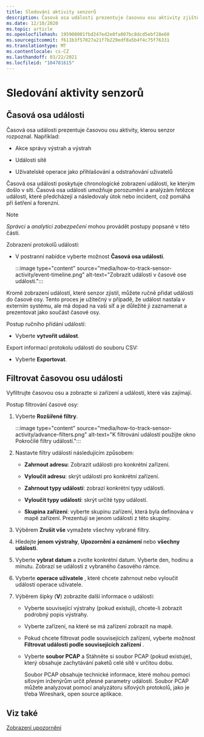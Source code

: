 ```yaml
---
title: Sledování aktivity senzorů
description: Časová osa události prezentuje časovou osu aktivity zjištěné v síti, včetně výstrah a akcí správy výstrah, událostí sítě a uživatelských operací, jako je přihlášení uživatele a odstranění uživatele.
ms.date: 12/10/2020
ms.topic: article
ms.openlocfilehash: 195908001fbd247ed2e0fa007bc8dcd5ebf28e60
ms.sourcegitcommit: f611b3f57027a21f7b229edf8a5b4f4c75f76331
ms.translationtype: MT
ms.contentlocale: cs-CZ
ms.lasthandoff: 03/22/2021
ms.locfileid: "104781615"
---
```

# <a name="track-sensor-activity"></a>Sledování aktivity senzorů

## <a name="event-timeline"></a>Časová osa události

Časová osa události prezentuje časovou osu aktivity, kterou senzor rozpoznal. Například:

  - Akce správy výstrah a výstrah

  - Události sítě

  - Uživatelské operace jako přihlašování a odstraňování uživatelů

Časová osa události poskytuje chronologické zobrazení událostí, ke kterým došlo v síti. Časová osa události umožňuje porozumění a analýzám řetězce událostí, které předcházejí a následovaly útok nebo incident, což pomáhá při šetření a forenzní.

> [!NOTE]
> *Správci* a *analytici zabezpečení* mohou provádět postupy popsané v této části.

Zobrazení protokolů událostí:

- V postranní nabídce vyberte možnost **Časová osa události**.

   :::image type="content" source="media/how-to-track-sensor-activity/event-timeline.png" alt-text="Zobrazit události v časové ose události.":::

Kromě zobrazení událostí, které senzor zjistil, můžete ručně přidat události do časové osy. Tento proces je užitečný v případě, že událost nastala v externím systému, ale má dopad na vaši síť a je důležité ji zaznamenat a prezentovat jako součást časové osy.

Postup ručního přidání událostí:

- Vyberte **vytvořit událost**.

Export informací protokolu událostí do souboru CSV:

- Vyberte **Exportovat**.

## <a name="filter-the-event-timeline"></a>Filtrovat časovou osu události

Vyfiltrujte časovou osu a zobrazte si zařízení a události, které vás zajímají.

Postup filtrování časové osy:

1. Vyberte **Rozšířené filtry**.

   :::image type="content" source="media/how-to-track-sensor-activity/advance-filters.png" alt-text="K filtrování událostí použijte okno Pokročilé filtry událostí.":::

2. Nastavte filtry událostí následujícím způsobem:

   - **Zahrnout adresu**: Zobrazit události pro konkrétní zařízení.

   - **Vyloučit adresu**: skrýt události pro konkrétní zařízení.

   - **Zahrnout typy událostí**: zobrazí konkrétní typy událostí.

   - **Vyloučit typy událostí**: skrýt určité typy událostí.

   - **Skupina zařízení**: vyberte skupinu zařízení, která byla definována v mapě zařízení. Prezentují se jenom události z této skupiny.

3. Výběrem **Zrušit vše** vymažete všechny vybrané filtry.

4. Hledejte **jenom výstrahy**, **Upozornění a oznámení** nebo **všechny události**.

5. Vyberte **vybrat datum** a zvolte konkrétní datum. Vyberte den, hodinu a minutu. Zobrazí se události z vybraného časového rámce.

6.  Vyberte **operace uživatele** , které chcete zahrnout nebo vyloučit události operace uživatele.

7.  Výběrem šipky (**V**) zobrazíte další informace o události:

    - Vyberte související výstrahy (pokud existují), chcete-li zobrazit podrobný popis výstrahy.

    - Vyberte zařízení, na které se má zařízení zobrazit na mapě.

    - Pokud chcete filtrovat podle souvisejících zařízení, vyberte možnost **Filtrovat události podle souvisejících zařízení** .

    - Vyberte **soubor PCAP** a Stáhněte si soubor PCAP (pokud existuje), který obsahuje zachytávání paketů celé sítě v určitou dobu. 
    
      Soubor PCAP obsahuje technické informace, které mohou pomoci síťovým inženýrům určit přesné parametry události. Soubor PCAP můžete analyzovat pomocí analyzátoru síťových protokolů, jako je třeba Wireshark, open source aplikace.

## <a name="see-also"></a>Viz také

[Zobrazení upozornění](how-to-view-alerts.md)
